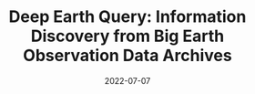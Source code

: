 ---
date: 2022-07-07
title: "Deep Earth Query: Information Discovery from Big Earth Observation Data Archives"
abstract:

text: |
    Prof. Demir will give an invited talk about Deep Earth Query: Information Discovery from Big Earth Observation Data Archives on Julz 12th at 4PM (CET). If you would like to join, please register through the link: <a href="Deep Earth Query: Information Discovery from Big Earth Observation Data Archives" target="_blank">https://aiforgood.itu.int/event/deep-earth-query-information-discovery-from-big-earth-observation-data-archives/</a>.

main_page_image: DEQ-AI-for-Good-ITU.jpg
image_copyright: ITU
---